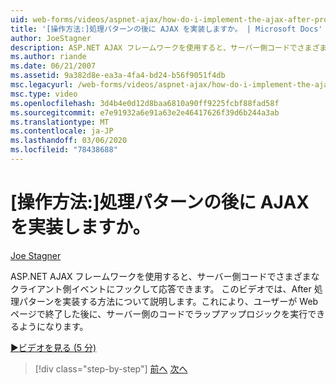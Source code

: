 ```yaml
---
uid: web-forms/videos/aspnet-ajax/how-do-i-implement-the-ajax-after-processing-pattern
title: '[操作方法:]処理パターンの後に AJAX を実装しますか。 | Microsoft Docs'
author: JoeStagner
description: ASP.NET AJAX フレームワークを使用すると、サーバー側コードでさまざまなクライアント側イベントにフックして応答できます。 このビデオでは、次の手順について説明します。
ms.author: riande
ms.date: 06/21/2007
ms.assetid: 9a382d8e-ea3a-4fa4-bd24-b56f9051f4db
msc.legacyurl: /web-forms/videos/aspnet-ajax/how-do-i-implement-the-ajax-after-processing-pattern
msc.type: video
ms.openlocfilehash: 3d4b4e0d12d8baa6810a90ff9225fcbf88fad58f
ms.sourcegitcommit: e7e91932a6e91a63e2e46417626f39d6b244a3ab
ms.translationtype: MT
ms.contentlocale: ja-JP
ms.lasthandoff: 03/06/2020
ms.locfileid: "78438688"
---
```

# <a name="how-do-i-implement-the-ajax-after-processing-pattern"></a>[操作方法:]処理パターンの後に AJAX を実装しますか。

[Joe Stagner](https://github.com/JoeStagner)

ASP.NET AJAX フレームワークを使用すると、サーバー側コードでさまざまなクライアント側イベントにフックして応答できます。 このビデオでは、After 処理パターンを実装する方法について説明します。これにより、ユーザーが Web ページで終了した後に、サーバー側のコードでラップアップロジックを実行できるようになります。

[&#9654;ビデオを見る (5 分)](https://channel9.msdn.com/Blogs/ASP-NET-Site-Videos/how-do-i-implement-the-ajax-after-processing-pattern)

> [!div class="step-by-step"]
> [前へ](how-do-i-use-the-aspnet-ajax-history-control.md)
> [次へ](how-do-i-update-multiple-regions-of-a-page-with-aspnet-ajax.md)
